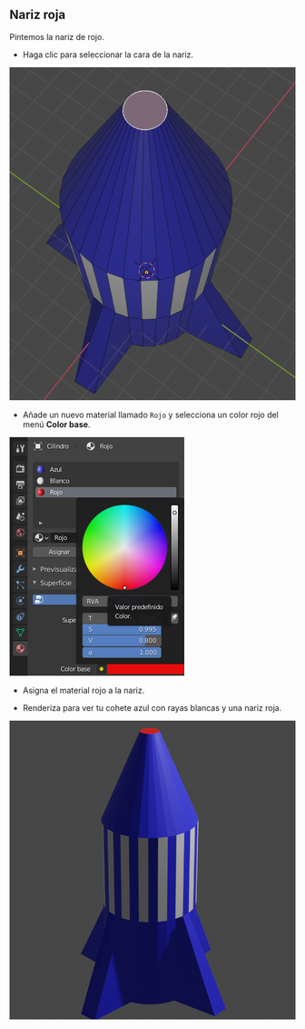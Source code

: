## Nariz roja

Pintemos la nariz de rojo.

+ Haga clic para seleccionar la cara de la nariz.

![Selecciona la nariz](images/blender-rocket-nose-select.png)

+ Añade un nuevo material llamado `Rojo` y selecciona un color rojo del menú **Color base**.

![Añadir un material rojo](images/blender-red-material.png)

+ Asigna el material rojo a la nariz.

+ Renderiza para ver tu cohete azul con rayas blancas y una nariz roja.

![Cohete final](images/final-rocket.png)